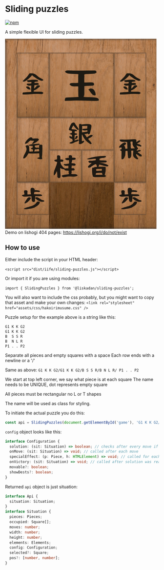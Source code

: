 # Sliding puzzles

[![npm](https://img.shields.io/npm/v/@liskadan/sliding-puzzles)](https://www.npmjs.com/package/@liskadan/sliding-puzzles)

A simple flexible UI for sliding puzzles.

![Hakoiri musume](/assets/images/preview.png)
Demo on lishogi 404 pages: https://lishogi.org/i/do/not/exist

## How to use

Either include the script in your HTML header:

`<script src="dist/iife/sliding-puzzles.js"></script>`

Or import it if you are using modules:

`import { SlidingPuzzles } from '@liskadan/sliding-puzzles';`

You will also want to include the css probably, but you might want to copy that asset and make your own changes:
`<link rel="stylesheet" href="assets/css/hakoirimusume.css" />`

Puzzle setup for the example above is a string like this:

```
G1 K K G2
G1 K K G2
B  S S R
B  N L R
P1 . . P2
```

Separate all pieces and empty squares with a space
Each row ends with a newline or a '/'

Same as above: `G1 K K G2/G1 K K G2/B S S R/B N L R/ P1 . . P2`

We start at top left corner, we say what piece is at each square
The name needs to be UNIQUE, dot represents empty square

All pieces must be rectangular no L or T shapes

The name will be used as class for styling.

To initiate the actual puzzle you do this:

```typescript
const api = SlidingPuzzles(document.getElementById('game'), 'G1 K K G2/G1 K K G2/B S S R/B N L R/ P1 . . P2', config);
```

`config` object looks like this:

```typescript
interface Configuration {
  solution: (sit: Situation) => boolean; // checks after every move if solution was reached
  onMove: (sit: Situation) => void; // called after each move
  specialEffect: (p: Piece, h: HTMLElement) => void; // called for each piece during rendering, you can highlight a piece when correctly placed for example
  onVictory: (sit: Situation) => void; // called after solution was reached
  movable?: boolean;
  showDests?: boolean;
}
```

Returned `api` object is just situation:

```typescript
interface Api {
  situation: Situation;
}
interface Situation {
  pieces: Pieces;
  occupied: Square[];
  moves: number;
  width: number;
  height: number;
  elements: Elements;
  config: Configuration;
  selected?: Square;
  pos?: [number, number];
}
```

